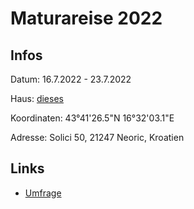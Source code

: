 # Maturareise 2022

## Infos

Datum: 16.7.2022 - 23.7.2022

Haus: [dieses](https://www.airbnb.com/rooms/20100140)

Koordinaten: 43°41'26.5"N 16°32'03.1"E

Adresse: Solici 50, 21247 Neoric, Kroatien

## Links

- [Umfrage](https://maturarei.se/umfrage)

